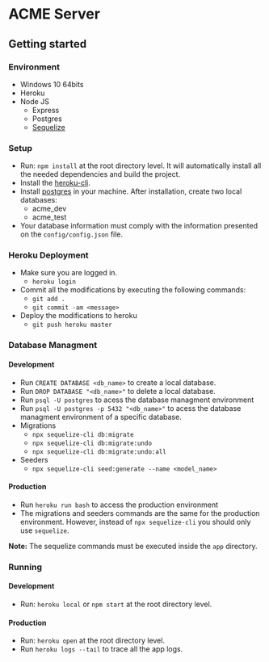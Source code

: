 # ACME Server

## Getting started

### Environment

* Windows 10 64bits
* Heroku
* Node JS
    * Express
    * Postgres
    * [Sequelize](https://sequelize.org/master/manual/getting-started.html)


### Setup 

* Run: `npm install` at the root directory level. It will automatically install all the needed dependencies and build the project.
* Install the [heroku-cli](https://devcenter.heroku.com/articles/heroku-cli).
* Install [postgres](https://www.postgresql.org/download/) in your machine. After installation, create two local databases:
    * acme_dev 
    * acme_test
* Your database information must comply with the information presented on the `config/config.json` file.

### Heroku Deployment

* Make sure you are logged in.
    * `heroku login`
* Commit all the modifications by executing the following commands:
    * `git add .`
    * `git commit -am <message>`
* Deploy the modifications to heroku
    * `git push heroku master`


### Database Managment

#### Development 

* Run `CREATE DATABASE <db_name>` to create a local database.
* Run `DROP DATABASE "<db_name>"` to delete a local database.
* Run `psql -U postgres` to acess the database managment environment
* Run `psql -U postgres -p 5432 "<db_name>"` to acess the database managment environment of a specific database.
* Migrations 
    * `npx sequelize-cli db:migrate`
    * `npx sequelize-cli db:migrate:undo`
    * `npx sequelize-cli db:migrate:undo:all`
* Seeders
    * `npx sequelize-cli seed:generate --name <model_name>`

#### Production

* Run `heroku run bash` to access the production environment
* The migrations and seeders commands are the same for the production environment. However, instead of `npx sequelize-cli` you should only use `sequelize`. 

**Note:** The sequelize commands must be executed inside the `app` directory.

### Running

#### Development 

* Run: `heroku local` or `npm start` at the root directory level.

#### Production

* Run: `heroku open` at the root directory level.
* Run `heroku logs --tail` to trace all the app logs.
